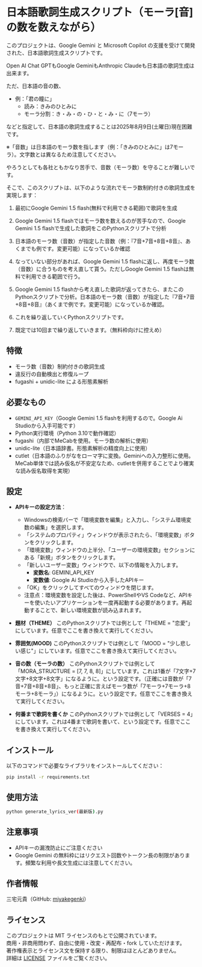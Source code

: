 # 日本語歌詞生成スクリプト（モーラ[音]の数を数えながら）

このプロジェクトは、Google Gemini と Microsoft Copilot の支援を受けて開発された、日本語歌詞生成スクリプトです。

Open AI Chat GPTもGoogle GeminiもAnthropic Claudeも日本語の歌詞生成は出来ます。

ただ、日本語の音の数、

- 例：「君の瞳に」
  - 読み：きみのひとみに
  - モーラ分割：き・み・の・ひ・と・み・に（7モーラ）

などと指定して、日本語の歌詞生成することは2025年8月9日(土曜日)現在困難です。

※「音数」は日本語のモーラ数を指します（例：「きみのひとみに」は7モーラ）。文字数とは異なるため注意してください。

やろうとしても各社ともかなり苦手で、音数（モーラ数）を守ることが難しいです。

そこで、このスクリプトは、以下のような流れでモーラ数制約付きの歌詞生成を実現します：

1. 最初にGoogle Gemini 1.5 flash(無料で利用できる範囲)で歌詞を生成

2. Google Gemini 1.5 flashではモーラ数を数えるのが苦手なので、Google Gemini 1.5 flashで生成した歌詞をこのPythonスクリプトで分析

3. 日本語のモーラ数（音数）が指定した音数（例：『7音+7音+8音+8音』、あくまでも例です。変更可能）になっているか確認

4. なっていない部分があれば、Google Gemini 1.5 flashに返し、再度モーラ数（音数）に合うものを考え直して貰う。ただしGoogle Gemini 1.5 flashは無料で利用できる範囲で行う。

5. Google Gemini 1.5 flashから考え直した歌詞が返ってきたら、またこのPythonスクリプトで分析。日本語のモーラ数（音数）が指定した『7音+7音+8音+8音』（あくまで例です。変更可能）になっているか確認。

6. これを繰り返していくPythonスクリプトです。

7. 既定では10回まで繰り返していきます。（無料枠向けに控えめ）

## 特徴
- モーラ数（音数）制約付きの歌詞生成
- 違反行の自動検出と修復ループ
- fugashi + unidic-lite による形態素解析

## 必要なもの
- `GEMINI_API_KEY`（Google Gemini 1.5 flashを利用するので。Google Ai Studioから入手可能です）
- Python実行環境（Python 3.10で動作確認）
- fugashi（内部でMeCabを使用。モーラ数の解析に使用）
- unidic-lite（日本語辞書。形態素解析の精度向上に使用）
- cutlet（日本語のふりがなをローマ字に変換。Geminiへの入力整形に使用。MeCab単体では読み仮名が不安定なため、cutletを併用することでより確実な読み仮名取得を実現）

## 設定
- **APIキーの設定方法**：
  - Windowsの検索バーで「環境変数を編集」と入力し、「システム環境変数の編集」を選択します。
  - 「システムのプロパティ」ウィンドウが表示されたら、「環境変数」ボタンをクリックします。
  - 「環境変数」ウィンドウの上半分、「ユーザーの環境変数」セクションにある「新規」ボタンをクリックします。
  - 「新しいユーザー変数」ウィンドウで、以下の情報を入力します。
    - **変数名**: GEMINI_API_KEY
    - **変数値**: Google Ai Studioから入手したAPIキー
  - 「OK」をクリックしてすべてのウィンドウを閉じます。
  - 注意点：環境変数を設定した後は、PowerShellやVS Codeなど、APIキーを使いたいアプリケーションを一度再起動する必要があります。再起動することで、新しい環境変数が読み込まれます。
　
- **題材（THEME）**
  このPythonスクリプトでは例として「THEME = "恋愛"」にしています。任意でここを書き換えて実行してください。

- **雰囲気(MOOD)**
  このPythonスクリプトでは例として「MOOD = "少し悲しい感じ"」にしています。任意でここを書き換えて実行してください。

- **音の数（モーラの数）**
  このPythonスクリプトでは例として「MORA_STRUCTURE = [7, 7, 8, 8]」にしています。これは1番が「7文字+7文字+8文字+8文字」になるように。という設定です。（正確には音数が「7音+7音+8音+8音」、もっと正確に言えばモーラ数が「7モーラ+7モーラ+8モーラ+8モーラ」）になるように。という設定です。任意でここを書き換えて実行してください。

- **何番まで歌詞を書くか**
  このPythonスクリプトでは例として「VERSES = 4」にしています。これは4番まで歌詞を書いて、という設定です。任意でここを書き換えて実行してください。

## インストール

以下のコマンドで必要なライブラリをインストールしてください：

```bash
pip install -r requirements.txt
```

## 使用方法

```bash
python generate_lyrics_ver(最新版).py
```

## 注意事項
- APIキーの漏洩防止にご注意ください  
- Google Gemini の無料枠にはリクエスト回数やトークン長の制限があります。頻繁な利用や長文生成には注意してください。

## 作者情報
三宅元貴（GitHub: [miyakegenki](https://github.com/miyakegenki)）

## ライセンス
このプロジェクトは MIT ライセンスのもとで公開されています。  
商用・非商用問わず、自由に使用・改変・再配布・fork していただけます。  
著作権表示とライセンス文を保持する限り、制限はほとんどありません。  
詳細は [LICENSE](LICENSE) ファイルをご覧ください。

